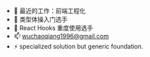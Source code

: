 <!--
**PeanutQAQ/peanutqaq** is a ✨ _special_ ✨ repository because its `README.md` (this file) appears on your GitHub profile.

Here are some ideas to get you started:

- 🔭 I’m currently working on ...
- 🌱 I’m currently learning ...
- 👯 I’m looking to collaborate on ...
- 🤔 I’m looking for help with ...
- 💬 Ask me about ...
- 📫 How to reach me: ...
- 😄 Pronouns: ...
- ⚡ Fun fact: ...
-->
* 🔭 最近的工作：前端工程化
* 🌱 类型体操入门选手
* 💬 React Hooks 重度使用选手
* 📫 wuchaoqiang1996@gmail.com
* ⚡ specialized solution but generic foundation.
